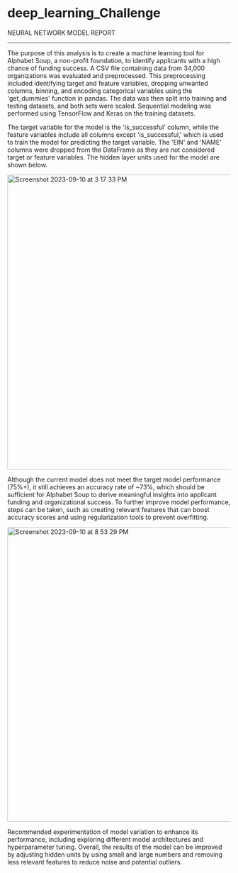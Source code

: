 # deep_learning_Challenge


NEURAL NETWORK MODEL REPORT

__________________________________________________________________

The purpose of this analysis is to create a machine learning tool for Alphabet Soup, a non-profit foundation, to identify applicants with a high chance of funding success. A CSV file containing data from 34,000 organizations was evaluated and preprocessed. This preprocessing included identifying target and feature variables, dropping unwanted columns, binning, and encoding categorical variables using the 'get_dummies' function in pandas. The data was then split into training and testing datasets, and both sets were scaled. Sequential modeling was performed using TensorFlow and Keras on the training datasets.


The target variable for the model is the 'is_successful' column, while the feature variables include all columns except 'is_successful,' which is used to train the model for predicting the target variable. The 'EIN' and 'NAME' columns were dropped from the DataFrame as they are not considered target or feature variables. The hidden layer units used for the model are shown below.



<img width="665" alt="Screenshot 2023-09-10 at 3 17 33 PM" src="https://github.com/Ayan2127/deep_learning_Challenge/assets/126814705/f7986199-1afb-4dfa-a9bc-e8277b255ee4">


Although the current model does not meet the target model performance (75%+), it still achieves an accuracy rate of ~73%, which should be sufficient for Alphabet Soup to derive meaningful insights into applicant funding and organizational success. To further improve model performance, steps can be taken, such as creating relevant features that can boost accuracy scores and using regularization tools to prevent overfitting. 


<img width="665" alt="Screenshot 2023-09-10 at 8 53 29 PM" src="https://github.com/Ayan2127/deep_learning_Challenge/assets/126814705/90c6e7f9-4966-47b3-87a8-f7404af27e12">


Recommended experimentation of model variation to enhance its performance, including exploring different model architectures and hyperparameter tuning. Overall, the results of the model can be improved by adjusting hidden units by using small and large numbers and removing less relevant features to reduce noise and potential outliers. 



